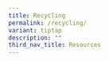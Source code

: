 ```yaml
---
title: Recycling
permalink: /recycling/
variant: tiptap
description: ""
third_nav_title: Resources
---
```

